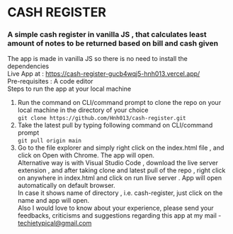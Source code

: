 # CASH REGISTER
### A simple cash register in vanilla JS , that calculates least amount of notes to be returned based on bill and cash given    

The app is made in vanilla JS so there is no need to install the dependencies   
Live App at :    https://cash-register-gucb4wqj5-hnh013.vercel.app/    
Pre-requisites : A code editor   
Steps to run the app at your local machine   

1. Run the command on CLI/command prompt to clone the repo on your local machine in the directory of your choice   
`git clone https://github.com/Hnh013/cash-register.git`   
2. Take the latest pull by typing following command on CLI/command prompt   
`git pull origin main`  
3. Go to the file explorer and simply right click on the index.html file , and click on Open with Chrome. The app will open.    
Alternative way is with Visual Studio Code , download the live server extension , and after taking clone and latest pull of the repo , right click on anywhere in index.html and click on run llive server . App will open automatically on default browser.    
In case it shows name of directory , i.e. cash-register, just click on the name and app will open.   
Also I would love to know about your experience, please send your feedbacks, criticisms and suggestions regarding this app at my mail - techietypical@gmail.com
